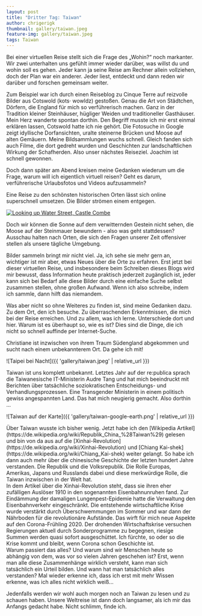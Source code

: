 ```yaml
---
layout: post
title: "Dritter Tag: Taiwan"
author: chrigerigk
thumbnail: gallery/taiwan.jpeg
feature-img: gallery/taiwan.jpeg
tags: Taiwan
---
```


<div class="author christiane"></div>
Bei einer virtuellen Reise stellt sich die Frage des „Wohin?“ noch markanter. Wir zwei unterhalten uns gefühlt immer wieder darüber, was willst du und wohin soll es gehen. Jeder kann ja seine Reise am Rechner allein vollziehen, doch der Plan war ein anderer. Jeder liest, entdeckt und dann reden wir darüber und forschen gemeinsam weiter.

Zum Beispiel war ich durch einen Reiseblog zu Cinque Terre auf reizvolle Bilder aus Cotswold (kots·
wowldz) gestoßen. Genau die Art von Städtchen, Dörfern, die England für mich so verführerisch machen. Ganz in der Tradition kleiner Steinhäuser, hügliger Weiden und traditioneller Gasthäuser. Mein Herz wanderte spontan dorthin. Den Begriff musste ich mir erst einmal erklären lassen, Cotswold hatte ich nie gehört. Die Fotosuche in Google zeigt idyllische Dorfansichten, uralte steinerne Brücken und Moose auf alten Gemäuern. Meine Bildsammlungen wuchs schnell. Gleich fanden sich auch Filme, die dort gedreht wurden und Geschichten zur landschaftlichen Wirkung der Schafherden. Also unser nächstes Reiseziel. Joachim ist schnell gewonnen.

Doch dann später am Abend kreisen meine Gedanken wiederum um die Frage, warum will ich eigentlich virtuell reisen? Geht es darum, verführerische Urlaubsfotos und Videos aufzusammeln?

Eine Reise zu den schönsten historischen Orten lässt sich online superschnell umsetzen. Die Bilder strömen einem entgegen.

<a title="John Menard from Phoenix, USA / CC BY-SA (https://creativecommons.org/licenses/by-sa/2.0)" href="https://commons.wikimedia.org/wiki/File:Looking_up_Water_Street,_Castle_Combe.jpg"><img alt="Looking up Water Street, Castle Combe" src="https://upload.wikimedia.org/wikipedia/commons/thumb/a/ac/Looking_up_Water_Street%2C_Castle_Combe.jpg/1024px-Looking_up_Water_Street%2C_Castle_Combe.jpg"></a>

Doch wir können die Sonne auf dem verwitternden Gestein nicht sehen, die Moose auf der Steinmauer bewundern - also was geht stattdessen? Ausschau halten nach Orten, die sich den Fragen unserer Zeit offensiver stellen als unsere tägliche Umgebung.

<div class="author joachim"></div>
Bilder sammeln bringt mir nicht viel. Ja, ich sehe sie mehr gern an, wichtiger ist mir aber, etwas Neues über die Orte zu erfahren. Erst jetzt bei dieser virtuellen Reise, und insbesondere beim Schreiben dieses Blogs wird mir bewusst, dass Information heute praktisch jederzeit zugänglich ist, jeder kann sich bei Bedarf alle diese Bilder durch eine einfache Suche selbst zusammen stellen, ohne großen Aufwand. Wenn ich also schreibe, indem ich sammle, dann hilft das niemandem.

Was aber nicht so ohne Weiteres zu finden ist, sind meine Gedanken dazu. Zu dem Ort, den ich besuche. Zu überraschenden Erkenntnissen, die mich bei der Reise erreichen. Und zu allem, was ich lerne. Unterschiede dort und hier. Warum ist es überhaupt so, wie es ist? Dies sind die Dinge, die ich nicht so schnell auffinde per Internet-Suche.

Christiane ist inzwischen von ihrem Traum Südengland abgekommen und sucht nach einem unbekannterem Ort. Da gehe ich mit!

![Taipei bei Nacht]({{ 'gallery/taiwan.jpeg' | relative_url }})

<div class="author christiane"></div>
Taiwan ist uns komplett unbekannt. Letztes Jahr auf der re:publica sprach die Taiwanesische IT-Ministerin Audre Tang und hat mich beeindruckt mit Berichten über tatsächliche soziokratischen Entscheidungs- und Verhandlungsprozessen. Eine Transgender Ministerin in einem politisch gewiss angespannten Land. Das hat mich neugierig gemacht. Also dorthin ...

![Taiwan auf der Karte]({{ 'gallery/taiwan-google-earth.png' | relative_url }})

<div class="author joachim"></div>
Über Taiwan wusste ich bisher wenig. Jetzt habe ich den [Wikipedia Artikel](https://de.wikipedia.org/wiki/Republik_China_%28Taiwan%29) gelesen und bin von da aus auf die [Xinhai-Revolution](https://de.wikipedia.org/wiki/Xinhai-Revolution) und [Chiang Kai-shek](https://de.wikipedia.org/wiki/Chiang_Kai-shek) weiter gelangt. So habe ich dann auch mehr über die chinesische Geschichte der letzten hundert Jahre verstanden. Die Republik und die Volksrepublik. Die Rolle Europas, Amerikas, Japans und Russlands dabei und diese merkwürdige Rolle, die Taiwan inzwischen in der Welt hat.

<div class="author christiane"></div>
In dem Artikel über die Xinhai-Revolution steht, dass sie ihren eher zufälligen Auslöser 1910 in den sogenannten Eisenbahnunruhen fand. Zur Eindämmung der damaligen Lungenpest-Epidemie hatte die Verwaltung den Eisenbahnverkehr eingeschränkt. Die entstehende wirtschaftliche Krise wurde verstärkt durch Überschwemmungen im Sommer und war dann der Nährboden für die revolutionäre Aufstände. Das wirft für mich neue Aspekte auf den Corona-Frühling 2020. Der drohenden Wirtschaftskrise versuchen Regierungen aktuell durch Sonderprogramme zu begegnen, riesige Summen werden quasi sofort ausgeschüttet. Ich fürchte, so oder so die Krise kommt und bleibt, wenn Corona schon Geschichte ist.

<div class="author joachim"></div>
Warum passiert das alles? Und warum sind wir Menschen heute so abhängig von dem, was vor so vielen Jahren geschehen ist? Erst, wenn man alle diese Zusammenhänge wirklich versteht, kann man sich tatsächlich ein Urteil bilden. Und wann hat man tatsächlich alles verstanden? Mal wieder erkenne ich, dass ich erst mit mehr Wissen erkenne, was ich alles nicht wirklich weiß...

Jedenfalls werden wir wohl auch morgen noch an Taiwan zu lesen und zu schauen haben. Unsere Weltreise ist dann doch langsamer, als ich mir das Anfangs gedacht habe. Nicht schlimm, finde ich.
